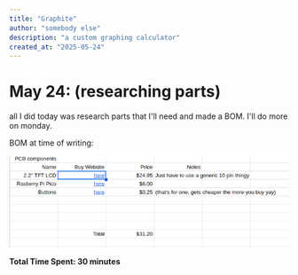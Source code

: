 ```yaml
---
title: "Graphite"
author: "somebody else"
description: "a custom graphing calculator"
created_at: "2025-05-24"
---
```


# May 24: (researching parts)

all I did today was research parts that I'll need and made a BOM.
I'll do more on monday.

BOM at time of writing:


![](https://github.com/thelegendofmario/graphite/blob/main/.github/bom.png?raw=true)

**Total Time Spent: 30 minutes**
